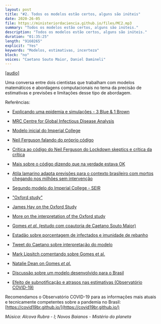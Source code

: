 ```yaml
---
layout: post
title: "#2. Todos os modelos estão certos, alguns são inúteis"
date: 2020-26-05
file: https://ministeriordaciencia.github.io/files/MC2.mp3
summary: "Todos os modelos estão certos, alguns são inúteis."
description: "Todos os modelos estão certos, alguns são inúteis."
duration: "01:35:25"
length: "9160265"
explicit: "Yes"
keywords: "Modelos, estimativas, incerteza"
block: "no"
voices: "Caetano Souto Maior, Daniel Damineli"
---
```


[[audio]](https://ministeriodaciencia.github.io/files/MC2.mp3)

Uma conversa entre dois cientistas que trabalham com modelos matemáticos e abordagens computacionais no tema da precisão de estimativas e previsões e limitações desse tipo de abordagem.

<!-- Notas e referências: https://ministeriodaciencia.github.io/posts/2020-05-25-todos-os-modelos-estao-certos.html -->


Referências:

- [Explicando uma epidemia e simulações - 3 Blue & 1 Brown](https://www.youtube.com/watch?v=gxAaO2rsdIs&t=2s)

- [MRC Centre for Global Infectious Disease Analysis](https://www.imperial.ac.uk/mrc-global-infectious-disease-analysis)

- [Modelo inicial do Imperial College](https://www.imperial.ac.uk/media/imperial-college/medicine/sph/ide/gida-fellowships/Imperial-College-COVID19-NPI-modelling-16-03-2020.pdf)

- [Neil Ferguson falando do próprio código](https://twitter.com/neil_ferguson/status/1241835454707699713)

- [Crítica ao código do Neil Ferguson do Lockdown skeptics e crítica da crítica](https://twitter.com/philipbull/status/1259601078062133248)

- [Mais sobre o código dizendo que na verdade estava OK](https://twitter.com/ID_AA_Carmack/status/1254872368763277313)

- [Atila Iamarino adapta previsões para o contexto brasileiro com mortos chegando nos milhões sem intervenção](https://www.youtube.com/watch?v=zF2pXXJIAGM&feature=emb_logo)

- [Segundo modelo do Imperial College - SEIR](https://www.imperial.ac.uk/media/imperial-college/medicine/sph/ide/gida-fellowships/Imperial-College-COVID19-Global-Impact-26-03-2020.pdf)


- ["Oxford study"](https://www.medrxiv.org/content/10.1101/2020.03.23.20041707v1.full.pdf)

- [James Hay on the Oxford Study](https://twitter.com/jameshay218/status/1242935853971910656)

- [More on the interpretation of the Oxford study](https://twitter.com/AdamJKucharski/status/1242569554171179008)

- [Gomes _et al._ (estudo com coautoria de Caetano Souto Maior)](https://www.medrxiv.org/content/10.1101/2020.04.27.20081893v3.full.pdf)

- [Estadão sobre porcentagem de infectados e imunidade de rebanho](https://saude.estadao.com.br/noticias/geral,5-2-de-infectados-e-um-numero-grande-ou-pequeno,70003306480)

- [Tweet do Caetano sobre interpretação do modelo](https://twitter.com/caesoma/status/1257762721317224448)

- [Mark Lipsitch comentando sobre Gomes et al.](https://twitter.com/mlipsitch/status/1258827506930667523?s=20)

- [Natalie Dean on Gomes _et al._](https://twitter.com/nataliexdean/status/1259248290127888387?s=20)

- [Discussão sobre um modelo desenvolvido para o Brasil](https://twitter.com/diogro/status/1257743881308962817)

- [Efeito de subnotificação e atrasos nas estimativas (Observatório COVID-19)](https://twitter.com/obscovid19br/status/1262166415160807424)

Recomendamos o Observatório COVID-19 para as informações mais atuais e tecnicamente competentes sobre a pandemia no Brasil: [https://covid19br.github.io/](https://covid19br.github.io/)

_Música: Alcova Rubra - I; Novos Baianos - Mistério do planeta_
